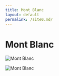 ```yaml
---
title: Mont Blanc
layout: default
permalink: /site0.md/
---
```

Mont Blanc
==========================================================================


![Mont Blanc](https://www.thenaturaladventure.com/wp-content/uploads/2018/06/tmb-classic.jpg)

![Mont Blanc](https://peakvisor.com/photo/b/b1/MontBlancFromENE.jpg)
